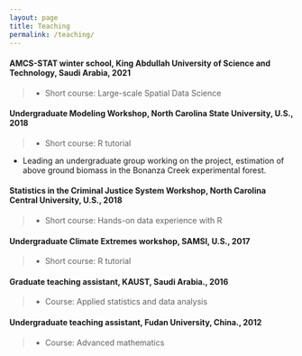 ```yaml
---
layout: page
title: Teaching
permalink: /teaching/
---
```

#### AMCS-STAT winter school, King Abdullah University of Science and Technology, Saudi Arabia,	2021
>* Short course: Large-scale Spatial Data Science

#### Undergraduate Modeling Workshop, North Carolina State University, U.S., 2018
>* Short course: R tutorial
* Leading an undergraduate group working on the project, estimation of
above ground biomass in the Bonanza Creek experimental forest.

#### Statistics in the Criminal Justice System Workshop, North Carolina Central University, U.S., 2018
>* Short course: Hands-on data experience with R 

#### Undergraduate Climate Extremes workshop, SAMSI, U.S., 2017
>* Short course: R tutorial

#### Graduate teaching assistant, KAUST, Saudi Arabia., 2016
>* Course: Applied statistics and data analysis 

#### Undergraduate teaching assistant, Fudan University, China., 2012
>* Course: Advanced mathematics